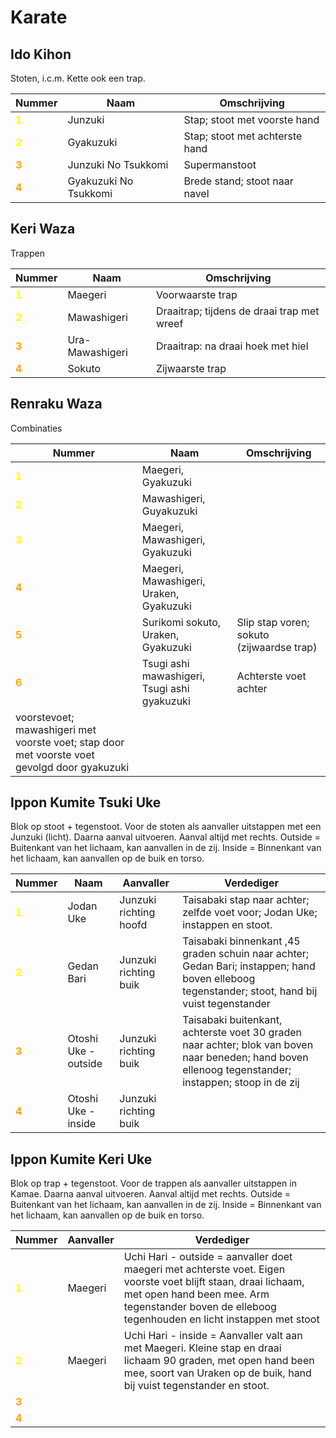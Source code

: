 # Karate

## Ido Kihon

Stoten, i.c.m. Kette ook een trap.

| Nummer                                  | Naam                  | Omschrijving                   |
|-----------------------------------------|-----------------------|--------------------------------|
| <span style="color:yellow">**1**</span> | Junzuki               | Stap; stoot met voorste hand   |
| <span style="color:yellow">**2**</span> | Gyakuzuki             | Stap; stoot met achterste hand |
| <span style="color:orange">**3**</span> | Junzuki No Tsukkomi   | Supermanstoot                  |
| <span style="color:orange">**4**</span> | Gyakuzuki No Tsukkomi | Brede stand; stoot naar navel  |

## Keri Waza

Trappen

| Nummer                                  | Naam            | Omschrijving                               |
|-----------------------------------------|-----------------|--------------------------------------------|
| <span style="color:yellow">**1**</span> | Maegeri         | Voorwaarste trap                           |
| <span style="color:yellow">**2**</span> | Mawashigeri     | Draaitrap; tijdens de draai trap met wreef |
| <span style="color:orange">**3**</span> | Ura-Mawashigeri | Draaitrap: na draai hoek met hiel          |
| <span style="color:orange">**4**</span> | Sokuto          | Zijwaarste trap                            |

## Renraku Waza

Combinaties

| Nummer                                                                                       | Naam                                         | Omschrijving                              |
|----------------------------------------------------------------------------------------------|----------------------------------------------|-------------------------------------------|
| <span style="color:yellow">**1**</span>                                                      | Maegeri, Gyakuzuki                           |                                           |
| <span style="color:yellow">**2**</span>                                                      | Mawashigeri, Guyakuzuki                      |                                           |
| <span style="color:yellow">**3**</span>                                                      | Maegeri, Mawashigeri, Gyakuzuki              |                                           |
| <span style="color:orange">**4**</span>                                                      | Maegeri, Mawashigeri, Uraken, Gyakuzuki      |                                           |
| <span style="color:orange">**5**</span>                                                      | Surikomi sokuto, Uraken, Gyakuzuki           | Slip stap voren; sokuto (zijwaardse trap) |
| <span style="color:orange">**6**</span>                                                      | Tsugi ashi mawashigeri, Tsugi ashi gyakuzuki | Achterste voet achter                     
 voorstevoet; mawashigeri met voorste voet; stap door met voorste voet gevolgd door gyakuzuki |

## Ippon Kumite Tsuki Uke

Blok op stoot + tegenstoot.
Voor de stoten als aanvaller uitstappen met een Junzuki (licht). Daarna aanval uitvoeren. Aanval altijd met rechts.
Outside = Buitenkant van het lichaam, kan aanvallen in de zij.
Inside = Binnenkant van het lichaam, kan aanvallen op de buik en torso.

| Nummer                                  | Naam                 | Aanvaller              | Verdediger                                                                                                                                            |
|-----------------------------------------|----------------------|------------------------|-------------------------------------------------------------------------------------------------------------------------------------------------------|
| <span style="color:yellow">**1**</span> | Jodan Uke            | Junzuki richting hoofd | Taisabaki stap naar achter; zelfde voet voor; Jodan Uke; instappen en stoot.                                                                          |
| <span style="color:yellow">**2**</span> | Gedan Bari           | Junzuki richting buik  | Taisabaki binnenkant ,45 graden schuin naar achter; Gedan Bari; instappen; hand boven elleboog tegenstander; stoot, hand bij vuist tegenstander       |
| <span style="color:orange">**3**</span> | Otoshi Uke - outside | Junzuki richting buik  | Taisabaki buitenkant, achterste voet 30 graden naar achter; blok van boven naar beneden; hand boven ellenoog tegenstander; instappen; stoop in de zij |
| <span style="color:orange">**4**</span> | Otoshi Uke - inside  | Junzuki richting buik  |                                                                                                                                                       |

## Ippon Kumite Keri Uke

Blok op trap + tegenstoot.
Voor de trappen als aanvaller uitstappen in Kamae. Daarna aanval uitvoeren. Aanval altijd met rechts.
Outside = Buitenkant van het lichaam, kan aanvallen in de zij.
Inside = Binnenkant van het lichaam, kan aanvallen op de buik en torso.

| Nummer                                  | Aanvaller | Verdediger                                                                                                                                                                                                           |
|-----------------------------------------|-----------|----------------------------------------------------------------------------------------------------------------------------------------------------------------------------------------------------------------------|
| <span style="color:yellow">**1**</span> | Maegeri   | Uchi Hari - outside = aanvaller doet maegeri met achterste voet. Eigen voorste voet blijft staan, draai lichaam, met open hand been mee. Arm tegenstander boven de elleboog tegenhouden en licht instappen met stoot |
| <span style="color:yellow">**2**</span> | Maegeri   | Uchi Hari - inside = Aanvaller valt aan met Maegeri. Kleine stap en draai lichaam 90 graden, met open hand been mee, soort van Uraken op de buik, hand bij vuist tegenstander en stoot.                              |
| <span style="color:orange">**3**</span> |           |                                                                                                                                                                                                                      |
| <span style="color:orange">**4**</span> |           |                                                                                                                                                                                                                      |
